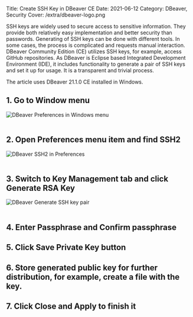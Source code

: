 Title: Create SSH Key in DBeaver CE
Date: 2021-06-12
Category: DBeaver, Security
Cover: /extra/dbeaver-logo.png

SSH keys are widely used to secure access to sensitive information. They provide both relatively easy implementation and better security than passwords. Generating of SSH keys can be done with different tools. In some cases, the process is complicated and requests manual interaction. DBeaver Community Edition (CE) utilizes SSH keys, for example, access GitHub repositories. As DBeaver is Eclipse based Integrated Development Environment (IDE), it includes functionality to generate a pair of SSH keys and set it up for usage. It is a transparent and trivial process.

The article uses DBeaver 21.1.0 CE installed in Windows.

## 1. Go to Window menu

![DBeaver Preferences in Windows menu]({static}/images/create-ssh-key-dbeaver-ce/dbeaver-windows-menu-preferences.jpg)</br></br>

## 2. Open Preferences menu item and find SSH2

![DBeaver SSH2 in Preferences]({static}/images/create-ssh-key-dbeaver-ce/dbeaver-preferences-ssh2.jpg)</br></br>

## 3. Switch to Key Management tab and click Generate RSA Key

![DBeaver Generate SSH key pair]({static}/images/create-ssh-key-dbeaver-ce/dbeaver-generate-copy-public-key.jpg)</br></br>

## 4. Enter Passphrase and Confirm passphrase

## 5. Click Save Private Key button

## 6. Store generated public key for further distribution, for example, create a file with the key.

## 7. Click Close and Apply to finish it
